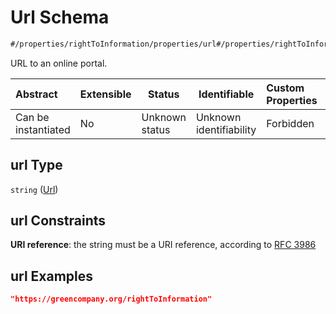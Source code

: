 # Url Schema

```txt
#/properties/rightToInformation/properties/url#/properties/rightToInformation/properties/url
```

URL to an online portal.


| Abstract            | Extensible | Status         | Identifiable            | Custom Properties | Additional Properties | Access Restrictions | Defined In                                                           |
| :------------------ | ---------- | -------------- | ----------------------- | :---------------- | --------------------- | ------------------- | -------------------------------------------------------------------- |
| Can be instantiated | No         | Unknown status | Unknown identifiability | Forbidden         | Allowed               | none                | [tilt-schema.json\*](../out/tilt-schema.json "open original schema") |

## url Type

`string` ([Url](tilt-schema-properties-righttoinformation-properties-url.md))

## url Constraints

**URI reference**: the string must be a URI reference, according to [RFC 3986](https://tools.ietf.org/html/rfc4291 "check the specification")

## url Examples

```json
"https://greencompany.org/rightToInformation"
```

